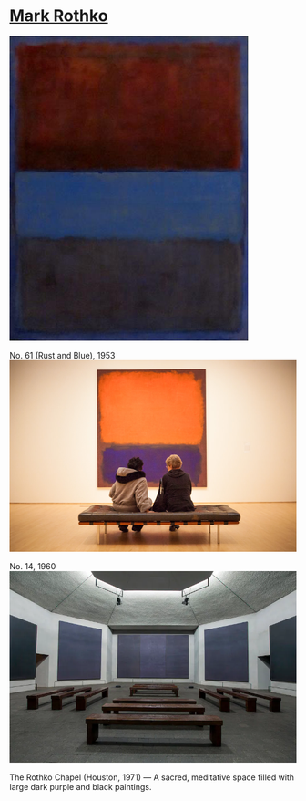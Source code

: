 # [Mark Rothko](https://www.markrothko.org/)
![CMark Rothko](./MarkRothko-1.jpg "CMark Rothko")

No. 61 (Rust and Blue), 1953
![CMark Rothko](./MarkRothko-2.jpg "CMark Rothko")

No. 14, 1960
![CMark Rothko](./MarkRothko-3.webp "CMark Rothko")

The Rothko Chapel (Houston, 1971) — A sacred, meditative space filled with large dark purple and black paintings.